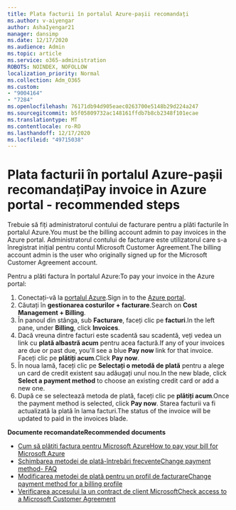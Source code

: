 ```yaml
---
title: Plata facturii în portalul Azure-pașii recomandați
ms.author: v-aiyengar
author: AshaIyengar21
manager: dansimp
ms.date: 12/17/2020
ms.audience: Admin
ms.topic: article
ms.service: o365-administration
ROBOTS: NOINDEX, NOFOLLOW
localization_priority: Normal
ms.collection: Adm_O365
ms.custom:
- "9004164"
- "7284"
ms.openlocfilehash: 76171db94d905eaec0263700e5148b29d224a247
ms.sourcegitcommit: b5f05809732ac148161ffdb7b8cb2348f101ecae
ms.translationtype: MT
ms.contentlocale: ro-RO
ms.lasthandoff: 12/17/2020
ms.locfileid: "49715038"
---
```

# <a name="pay-invoice-in-azure-portal---recommended-steps"></a><span data-ttu-id="e5e65-102">Plata facturii în portalul Azure-pașii recomandați</span><span class="sxs-lookup"><span data-stu-id="e5e65-102">Pay invoice in Azure portal - recommended steps</span></span>

<span data-ttu-id="e5e65-103">Trebuie să fiți administratorul contului de facturare pentru a plăti facturile în portalul Azure.</span><span class="sxs-lookup"><span data-stu-id="e5e65-103">You must be the billing account admin to pay invoices in the Azure portal.</span></span> <span data-ttu-id="e5e65-104">Administratorul contului de facturare este utilizatorul care s-a înregistrat inițial pentru contul Microsoft Customer Agreement.</span><span class="sxs-lookup"><span data-stu-id="e5e65-104">The billing account admin is the user who originally signed up for the Microsoft Customer Agreement account.</span></span> 

<span data-ttu-id="e5e65-105">Pentru a plăti factura în portalul Azure:</span><span class="sxs-lookup"><span data-stu-id="e5e65-105">To pay your invoice in the Azure portal:</span></span> 

1. <span data-ttu-id="e5e65-106">Conectați-vă la [portalul Azure](https://portal.azure.com/).</span><span class="sxs-lookup"><span data-stu-id="e5e65-106">Sign in to the [Azure portal](https://portal.azure.com/).</span></span>
1. <span data-ttu-id="e5e65-107">Căutați în **gestionarea costurilor + facturare**.</span><span class="sxs-lookup"><span data-stu-id="e5e65-107">Search on **Cost Management + Billing**.</span></span>
1. <span data-ttu-id="e5e65-108">În panoul din stânga, sub **Facturare**, faceți clic pe **facturi**.</span><span class="sxs-lookup"><span data-stu-id="e5e65-108">In the left pane, under **Billing**, click **Invoices**.</span></span>
1. <span data-ttu-id="e5e65-109">Dacă vreuna dintre facturi este scadentă sau scadentă, veți vedea un link cu **plată albastră acum** pentru acea factură.</span><span class="sxs-lookup"><span data-stu-id="e5e65-109">If any of your invoices are due or past due, you'll see a blue **Pay now** link for that invoice.</span></span> <span data-ttu-id="e5e65-110">Faceți clic pe **plătiți acum**.</span><span class="sxs-lookup"><span data-stu-id="e5e65-110">Click **Pay now**.</span></span>
1. <span data-ttu-id="e5e65-111">În noua lamă, faceți clic pe **Selectați o metodă de plată** pentru a alege un card de credit existent sau adăugați unul nou.</span><span class="sxs-lookup"><span data-stu-id="e5e65-111">In the new blade, click **Select a payment method** to choose an existing credit card or add a new one.</span></span>
1. <span data-ttu-id="e5e65-112">După ce se selectează metoda de plată, faceți clic pe **plătiți acum**.</span><span class="sxs-lookup"><span data-stu-id="e5e65-112">Once the payment method is selected, click **Pay now**.</span></span>
<span data-ttu-id="e5e65-113">Starea facturii va fi actualizată la plată în lama facturi.</span><span class="sxs-lookup"><span data-stu-id="e5e65-113">The status of the invoice will be updated to paid in the invoices blade.</span></span>

<span data-ttu-id="e5e65-114">**Documente recomandate**</span><span class="sxs-lookup"><span data-stu-id="e5e65-114">**Recommended documents**</span></span>

- [<span data-ttu-id="e5e65-115">Cum să plătiți factura pentru Microsoft Azure</span><span class="sxs-lookup"><span data-stu-id="e5e65-115">How to pay your bill for Microsoft Azure</span></span>](https://docs.microsoft.com/azure/cost-management-billing/understand/pay-bill)
- [<span data-ttu-id="e5e65-116">Schimbarea metodei de plată-întrebări frecvente</span><span class="sxs-lookup"><span data-stu-id="e5e65-116">Change payment method- FAQ</span></span>](https://docs.microsoft.com/azure/billing/billing-how-to-change-credit-card?WT.mc_id=Portal-Microsoft_Azure_Support#frequently-asked-questions)
- [<span data-ttu-id="e5e65-117">Modificarea metodei de plată pentru un profil de facturare</span><span class="sxs-lookup"><span data-stu-id="e5e65-117">Change payment method for a billing profile</span></span>](https://docs.microsoft.com/azure/cost-management-billing/manage/change-credit-card?WT.mc_id=Portal-Microsoft_Azure_Support#manage-credit-cards-for-a-microsoft-customer-agreement)
- [<span data-ttu-id="e5e65-118">Verificarea accesului la un contract de client Microsoft</span><span class="sxs-lookup"><span data-stu-id="e5e65-118">Check access to a Microsoft Customer Agreement</span></span>](https://docs.microsoft.com/azure/cost-management-billing/manage/change-credit-card?WT.mc_id=Portal-Microsoft_Azure_Support%22%20%5Cl%20%22manage-credit-cards-for-a-microsoft-customer-agreement%22%20%5Ct%20%22_blank#check-the-type-of-your-account)
